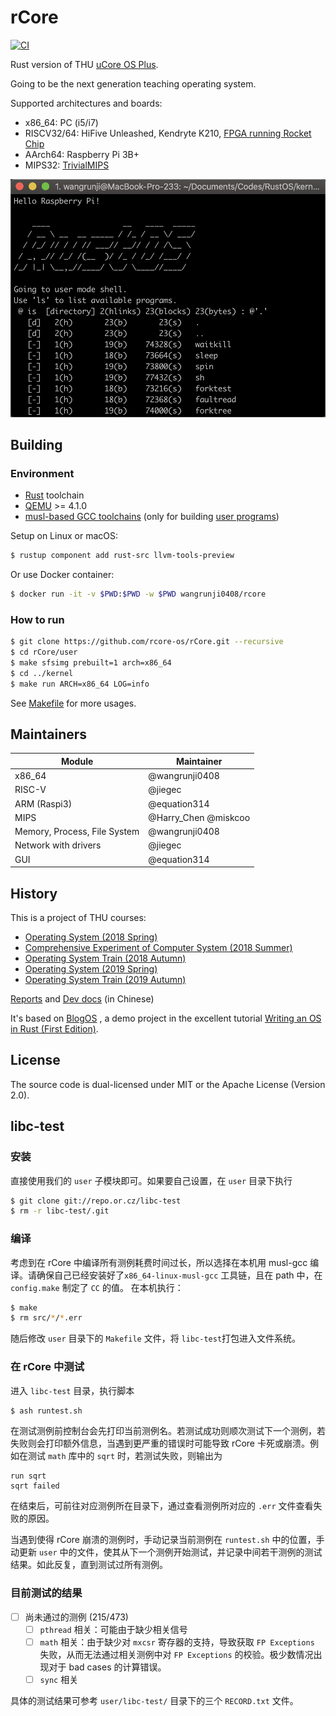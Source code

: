 # rCore

[![CI](https://github.com/rcore-os/rCore/workflows/CI/badge.svg?branch=master)](https://github.com/rcore-os/rCore/actions)

Rust version of THU [uCore OS Plus](https://github.com/chyyuu/ucore_os_plus).

Going to be the next generation teaching operating system.

Supported architectures and boards:

* x86_64: PC (i5/i7)
* RISCV32/64: HiFive Unleashed, Kendryte K210, [FPGA running Rocket Chip](https://github.com/jiegec/fpga-zynq)
* AArch64: Raspberry Pi 3B+
* MIPS32: [TrivialMIPS](https://github.com/Harry-Chen/TrivialMIPS)

![demo](./docs/2_OSLab/os2atc/demo.png)

## Building

### Environment

* [Rust](https://www.rust-lang.org) toolchain
* [QEMU](https://www.qemu.org) >= 4.1.0
* [musl-based GCC toolchains](https://musl.cc/) (only for building [user programs](https://github.com/rcore-os/rcore-user))

Setup on Linux or macOS:

```bash
$ rustup component add rust-src llvm-tools-preview
```

Or use Docker container:

```bash
$ docker run -it -v $PWD:$PWD -w $PWD wangrunji0408/rcore
```

### How to run

```bash
$ git clone https://github.com/rcore-os/rCore.git --recursive
$ cd rCore/user
$ make sfsimg prebuilt=1 arch=x86_64
$ cd ../kernel
$ make run ARCH=x86_64 LOG=info
```

See [Makefile](kernel/Makefile) for more usages.

## Maintainers

| Module | Maintainer            |
|--------|-----------------------|
| x86_64 | @wangrunji0408        |
| RISC-V  | @jiegec               |
| ARM (Raspi3) | @equation314    |
| MIPS   | @Harry_Chen @miskcoo   |
| Memory, Process, File System | @wangrunji0408          |
| Network with drivers | @jiegec |
| GUI    | @equation314          |

## History

This is a project of THU courses:

* [Operating System (2018 Spring) ](http://os.cs.tsinghua.edu.cn/oscourse/OS2018spring/projects/g11)
* [Comprehensive Experiment of Computer System (2018 Summer)](http://os.cs.tsinghua.edu.cn/oscourse/csproject2018/group05)
* [Operating System Train (2018 Autumn)](http://os.cs.tsinghua.edu.cn/oscourse/OsTrain2018)
* [Operating System (2019 Spring)](http://os.cs.tsinghua.edu.cn/oscourse/OS2019spring/projects)
* [Operating System Train (2019 Autumn)](http://os.cs.tsinghua.edu.cn/oscourse/OsTrain2019)

[Reports](./docs) and [Dev docs](https://rucore.gitbook.io/rust-os-docs/) (in Chinese)

It's based on [BlogOS](https://github.com/phil-opp/blog_os) , a demo project in the excellent tutorial [Writing an OS in Rust (First Edition)](https://os.phil-opp.com/first-edition/).

## License

The source code is dual-licensed under MIT or the Apache License (Version 2.0).

## libc-test 

### 安装

直接使用我们的 `user` 子模块即可。如果要自己设置，在 `user` 目录下执行

```bash
$ git clone git://repo.or.cz/libc-test
$ rm -r libc-test/.git
```

### 编译

考虑到在 rCore 中编译所有测例耗费时间过长，所以选择在本机用 musl-gcc 编译。请确保自己已经安装好了`x86_64-linux-musl-gcc` 工具链，且在 path 中，在 `config.make` 制定了 `CC` 的值。 
在本机执行：

```bash
$ make
$ rm src/*/*.err
```

随后修改 `user` 目录下的 `Makefile` 文件，将 `libc-test`打包进入文件系统。

### 在 rCore 中测试

进入 `libc-test` 目录，执行脚本

```bash
$ ash runtest.sh
```

在测试测例前控制台会先打印当前测例名。若测试成功则顺次测试下一个测例，若失败则会打印额外信息，当遇到更严重的错误时可能导致 rCore 卡死或崩溃。例如在测试 `math` 库中的 `sqrt` 时，若测试失败，则输出为

```
run sqrt
sqrt failed
```

在结束后，可前往对应测例所在目录下，通过查看测例所对应的 `.err` 文件查看失败的原因。

当遇到使得 rCore 崩溃的测例时，手动记录当前测例在 `runtest.sh` 中的位置，手动更新 `user` 中的文件，使其从下一个测例开始测试，并记录中间若干测例的测试结果。如此反复，直到测试过所有测例。

### 目前测试的结果

- [ ] 尚未通过的测例 (215/473)
    - [ ] `pthread` 相关：可能由于缺少相关信号
    - [ ] `math` 相关：由于缺少对 `mxcsr` 寄存器的支持，导致获取 `FP Exceptions` 失败，从而无法通过相关测例中对 `FP Exceptions` 的校验。极少数情况出现对于 bad cases 的计算错误。
    - [ ] `sync` 相关

具体的测试结果可参考 `user/libc-test/` 目录下的三个 `RECORD.txt` 文件。